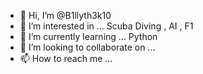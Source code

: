 - 👋 Hi, I’m @B1llyth3k10
- 👀 I’m interested in ... Scuba Diving , AI , F1
- 🌱 I’m currently learning ... Python
- 💞️ I’m looking to collaborate on ...
- 📫 How to reach me ...

<!---
B1llyth3k10/B1llyth3k10 is a ✨ special ✨ repository because its `README.md` (this file) appears on your GitHub profile.
You can click the Preview link to take a look at your changes.
--->
